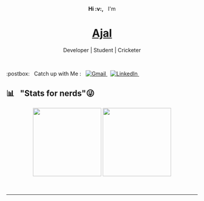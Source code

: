 <p align="center"><b>Hi :v:,</b> &nbsp; I'm</p>
<h1 align="center"><a href="https://ajal333.github.io/" target="_blank">Ajal</a></h1>
<p align="center">
    Developer | Student | Cricketer
</p><br />

<p> :postbox: &nbsp; Catch up with Me : &nbsp; 
    <a href ="mailto:ajal.p1999@gmail.com"><img alt="Gmail" src="https://img.shields.io/badge/.-ajal.p1999@gmail.com-red?logo=gmail&style=flat" />
    </a> &nbsp; 
    <a href ="https://www.linkedin.com/in/ajal-p-95537a191/"><img alt="LinkedIn" src="https://img.shields.io/badge/.-Ajal-blue?logo=linkedin&style=flat" />
    </a> &nbsp; 
</p>

## :bar_chart: &nbsp; "Stats for nerds":stuck_out_tongue_winking_eye:
<p align="center">
  <img height="180em" src="https://github-readme-stats.vercel.app/api?username=ajal333&show_icons=true&theme=algolia&hide_border=true" />
  <img height="180em" src="https://github-readme-stats.vercel.app/api/top-langs/?username=ajal333&theme=algolia&layout=compact" />
</p><br /><hr />



<!--
**Ajal333/Ajal333** is a ✨ _special_ ✨ repository because its `README.md` (this file) appears on your GitHub profile.

Here are some ideas to get you started:

- 🔭 I’m currently working on ...
- 🌱 I’m currently learning ...
- 👯 I’m looking to collaborate on ...
- 🤔 I’m looking for help with ...
- 💬 Ask me about ...
- 📫 How to reach me: ...
- 😄 Pronouns: ...
- ⚡ Fun fact: ...
-->
